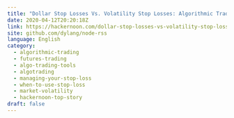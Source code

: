 ```yaml
---
title: "Dollar Stop Losses Vs. Volatility Stop Losses: Algorithmic Trading Tips"
date: 2020-04-12T20:20:18Z
link: https://hackernoon.com/dollar-stop-losses-vs-volatility-stop-losses-algorithmic-trading-tips-oj8j32jv?source=rss&utm_medium=RSS&utm_source=news.12bit.vn
site: github.com/dylang/node-rss
language: English
category:
  - algorithmic-trading
  - futures-trading
  - algo-trading-tools
  - algotrading
  - managing-your-stop-loss
  - when-to-use-stop-loss
  - market-volatility
  - hackernoon-top-story
draft: false
---
```

